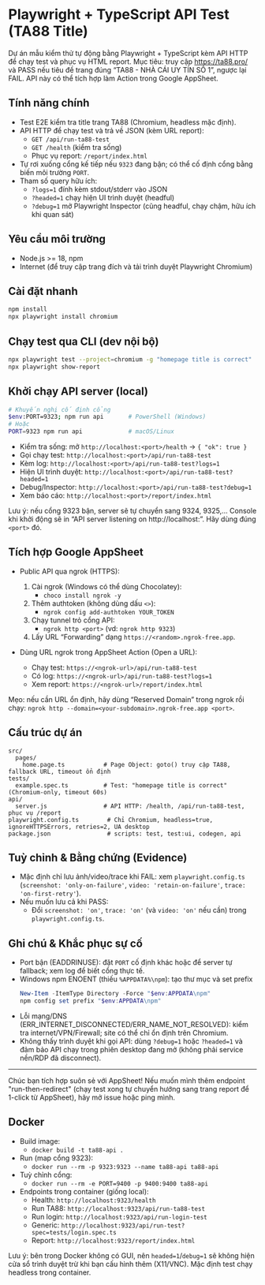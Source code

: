 # Playwright + TypeScript API Test (TA88 Title)

Dự án mẫu kiểm thử tự động bằng Playwright + TypeScript kèm API HTTP để chạy test và phục vụ HTML report. Mục tiêu: truy cập https://ta88.pro/ và PASS nếu tiêu đề trang đúng “TA88 - NHÀ CÁI UY TÍN SỐ 1”, ngược lại FAIL. API này có thể tích hợp làm Action trong Google AppSheet.

## Tính năng chính
- Test E2E kiểm tra title trang TA88 (Chromium, headless mặc định).
- API HTTP để chạy test và trả về JSON (kèm URL report):
  - `GET /api/run-ta88-test`
  - `GET /health` (kiểm tra sống)
  - Phục vụ report: `/report/index.html`
- Tự rơi xuống cổng kế tiếp nếu `9323` đang bận; có thể cố định cổng bằng biến môi trường `PORT`.
- Tham số query hữu ích:
  - `?logs=1` đính kèm stdout/stderr vào JSON
  - `?headed=1` chạy hiện UI trình duyệt (headful)
  - `?debug=1` mở Playwright Inspector (cũng headful, chạy chậm, hữu ích khi quan sát)

## Yêu cầu môi trường
- Node.js >= 18, npm
- Internet (để truy cập trang đích và tải trình duyệt Playwright Chromium)

## Cài đặt nhanh
```bash
npm install
npx playwright install chromium
```

## Chạy test qua CLI (dev nội bộ)
```bash
npx playwright test --project=chromium -g "homepage title is correct"
npx playwright show-report
```

## Khởi chạy API server (local)
```bash
# Khuyến nghị cố định cổng
$env:PORT=9323; npm run api       # PowerShell (Windows)
# Hoặc
PORT=9323 npm run api             # macOS/Linux
```

- Kiểm tra sống: mở `http://localhost:<port>/health` → `{ "ok": true }`
- Gọi chạy test: `http://localhost:<port>/api/run-ta88-test`
- Kèm log: `http://localhost:<port>/api/run-ta88-test?logs=1`
- Hiện UI trình duyệt: `http://localhost:<port>/api/run-ta88-test?headed=1`
- Debug/Inspector: `http://localhost:<port>/api/run-ta88-test?debug=1`
- Xem báo cáo: `http://localhost:<port>/report/index.html`

Lưu ý: nếu cổng 9323 bận, server sẽ tự chuyển sang 9324, 9325,… Console khi khởi động sẽ in “API server listening on http://localhost:<port>”. Hãy dùng đúng `<port>` đó.

## Tích hợp Google AppSheet
- Public API qua ngrok (HTTPS):
  1) Cài ngrok (Windows có thể dùng Chocolatey):
     - `choco install ngrok -y`
  2) Thêm authtoken (không dùng dấu `<>`):
     - `ngrok config add-authtoken YOUR_TOKEN`
  3) Chạy tunnel trỏ cổng API:
     - `ngrok http <port>` (vd: `ngrok http 9323`)
  4) Lấy URL “Forwarding” dạng `https://<random>.ngrok-free.app`.

- Dùng URL ngrok trong AppSheet Action (Open a URL):
  - Chạy test: `https://<ngrok-url>/api/run-ta88-test`
  - Có log: `https://<ngrok-url>/api/run-ta88-test?logs=1`
  - Xem report: `https://<ngrok-url>/report/index.html`

Mẹo: nếu cần URL ổn định, hãy dùng “Reserved Domain” trong ngrok rồi chạy: `ngrok http --domain=<your-subdomain>.ngrok-free.app <port>`.

## Cấu trúc dự án
```text
src/
  pages/
    home.page.ts           # Page Object: goto() truy cập TA88, fallback URL, timeout ổn định
tests/
  example.spec.ts          # Test: "homepage title is correct" (Chromium-only, timeout 60s)
api/
  server.js                # API HTTP: /health, /api/run-ta88-test, phục vụ /report
playwright.config.ts        # Chỉ Chromium, headless=true, ignoreHTTPSErrors, retries=2, UA desktop
package.json                # scripts: test, test:ui, codegen, api
```

## Tuỳ chỉnh & Bằng chứng (Evidence)
- Mặc định chỉ lưu ảnh/video/trace khi FAIL: xem `playwright.config.ts` (`screenshot: 'only-on-failure'`, `video: 'retain-on-failure'`, `trace: 'on-first-retry'`).
- Nếu muốn lưu cả khi PASS:
  - Đổi `screenshot: 'on'`, `trace: 'on'` (và `video: 'on'` nếu cần) trong `playwright.config.ts`.

## Ghi chú & Khắc phục sự cố
- Port bận (EADDRINUSE): đặt `PORT` cố định khác hoặc để server tự fallback; xem log để biết cổng thực tế.
- Windows npm ENOENT (thiếu `%APPDATA%\npm`): tạo thư mục và set prefix
  ```powershell
  New-Item -ItemType Directory -Force "$env:APPDATA\npm"
  npm config set prefix "$env:APPDATA\npm"
  ```
- Lỗi mạng/DNS (ERR_INTERNET_DISCONNECTED/ERR_NAME_NOT_RESOLVED): kiểm tra internet/VPN/Firewall; site có thể chỉ ổn định trên Chromium.
- Không thấy trình duyệt khi gọi API: dùng `?debug=1` hoặc `?headed=1` và đảm bảo API chạy trong phiên desktop đang mở (không phải service nền/RDP đã disconnect).

---

Chúc bạn tích hợp suôn sẻ với AppSheet! Nếu muốn mình thêm endpoint "run-then-redirect" (chạy test xong tự chuyển hướng sang trang report để 1-click từ AppSheet), hãy mở issue hoặc ping mình.

## Docker
- Build image:
  - `docker build -t ta88-api .`
- Run (map cổng 9323):
  - `docker run --rm -p 9323:9323 --name ta88-api ta88-api`
- Tuỳ chỉnh cổng:
  - `docker run --rm -e PORT=9400 -p 9400:9400 ta88-api`
- Endpoints trong container (giống local):
  - Health: `http://localhost:9323/health`
  - Run TA88: `http://localhost:9323/api/run-ta88-test`
  - Run login: `http://localhost:9323/api/run-login-test`
  - Generic: `http://localhost:9323/api/run-test?spec=tests/login.spec.ts`
  - Report: `http://localhost:9323/report/index.html`

Lưu ý: bên trong Docker không có GUI, nên `headed=1`/`debug=1` sẽ không hiện cửa sổ trình duyệt trừ khi bạn cấu hình thêm (X11/VNC). Mặc định test chạy headless trong container.
